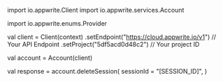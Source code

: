 import io.appwrite.Client
import io.appwrite.services.Account

import io.appwrite.enums.Provider

val client = Client(context)
    .setEndpoint("https://cloud.appwrite.io/v1") // Your API Endpoint
    .setProject("5df5acd0d48c2") // Your project ID

val account = Account(client)

val response = account.deleteSession(
    sessionId = "[SESSION_ID]",
)